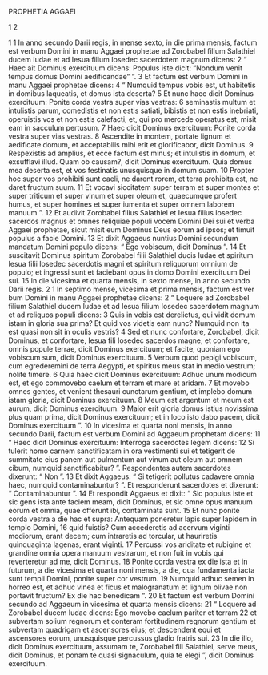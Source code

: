 PROPHETIA AGGAEI

1 2

1 
1 In anno secundo Darii regis, in mense sexto, in die prima mensis, factum est verbum Domini in manu Aggaei prophetae ad Zorobabel filium Salathiel ducem Iudae et ad Iesua filium Iosedec sacerdotem magnum dicens:
2 “ Haec ait Dominus exercituum dicens: Populus iste dicit: “Nondum venit tempus domus Domini aedificandae” ”.
3 Et factum est verbum Domini in manu Aggaei prophetae dicens:
4 “ Numquid tempus vobis est, ut habitetis in domibus laqueatis, et domus ista deserta?
5 Et nunc haec dicit Dominus exercituum: Ponite corda vestra super vias vestras:
6 seminastis multum et intulistis parum, comedistis et non estis satiati, bibistis et non estis inebriati, operuistis vos et non estis calefacti, et, qui pro mercede operatus est, misit eam in sacculum pertusum.
7 Haec dicit Dominus exercituum: Ponite corda vestra super vias vestras.
8 Ascendite in montem, portate lignum et aedificate domum, et acceptabilis mihi erit et glorificabor, dicit Dominus.
9 Respexistis ad amplius, et ecce factum est minus; et intulistis in domum, et exsufflavi illud. Quam ob causam?, dicit Dominus exercituum. Quia domus mea deserta est, et vos festinatis unusquisque in domum suam.
10 Propter hoc super vos prohibiti sunt caeli, ne darent rorem, et terra prohibita est, ne daret fructum suum.
11 Et vocavi siccitatem super terram et super montes et super triticum et super vinum et super oleum et, quaecumque profert humus, et super homines et super iumenta et super omnem laborem manuum ”.
12 Et audivit Zorobabel filius Salathiel et Iesua filius Iosedec sacerdos magnus et omnes reliquiae populi vocem Domini Dei sui et verba Aggaei prophetae, sicut misit eum Dominus Deus eorum ad ipsos; et timuit populus a facie Domini.
13 Et dixit Aggaeus nuntius Domini secundum mandatum Domini populo dicens: “ Ego vobiscum, dicit Dominus ”.
14 Et suscitavit Dominus spiritum Zorobabel filii Salathiel ducis Iudae et spiritum Iesua filii Iosedec sacerdotis magni et spiritum reliquorum omnium de populo; et ingressi sunt et faciebant opus in domo Domini exercituum Dei sui.
15 In die vicesima et quarta mensis, in sexto mense, in anno secundo Darii regis.
2
1 In septimo mense, vicesima et prima mensis, factum est ver bum Domini in manu Aggaei prophetae dicens:
2 “ Loquere ad Zorobabel filium Salathiel ducem Iudae et ad Iesua filium Iosedec sacerdotem magnum et ad reliquos populi dicens:
3 Quis in vobis est derelictus, qui vidit domum istam in gloria sua prima? Et quid vos videtis eam nunc? Numquid non ita est quasi non sit in oculis vestris?
4 Sed et nunc confortare, Zorobabel, dicit Dominus, et confortare, Iesua fili Iosedec sacerdos magne, et confortare, omnis popule terrae, dicit Dominus exercituum; et facite, quoniam ego vobiscum sum, dicit Dominus exercituum.
5 Verbum quod pepigi vobiscum, cum egrederemini de terra Aegypti, et spiritus meus stat in medio vestrum; nolite timere.
6 Quia haec dicit Dominus exercituum: Adhuc unum modicum est, et ego commovebo caelum et terram et mare et aridam.
7 Et movebo omnes gentes, et venient thesauri cunctarum gentium, et implebo domum istam gloria, dicit Dominus exercituum.
8 Meum est argentum et meum est aurum, dicit Dominus exercituum.
9 Maior erit gloria domus istius novissima plus quam prima, dicit Dominus exercituum; et in loco isto dabo pacem, dicit Dominus exercituum ”.
10 In vicesima et quarta noni mensis, in anno secundo Darii, factum est verbum Domini ad Aggaeum prophetam dicens:
11 “ Haec dicit Dominus exercituum: Interroga sacerdotes legem dicens:
12 Si tulerit homo carnem sanctificatam in ora vestimenti sui et tetigerit de summitate eius panem aut pulmentum aut vinum aut oleum aut omnem cibum, numquid sanctificabitur? ”. Respondentes autem sacerdotes dixerunt: “ Non ”.
13 Et dixit Aggaeus: “ Si tetigerit pollutus cadavere omnia haec, numquid contaminabuntur? ”. Et responderunt sacerdotes et dixerunt: “ Contaminabuntur ”.
14 Et respondit Aggaeus et dixit: “ Sic populus iste et sic gens ista ante faciem meam, dicit Dominus, et sic omne opus manuum eorum et omnia, quae offerunt ibi, contaminata sunt.
15 Et nunc ponite corda vestra a die hac et supra: Antequam poneretur lapis super lapidem in templo Domini,
16 quid fuistis? Cum accederetis ad acervum viginti modiorum, erant decem; cum intraretis ad torcular, ut hauriretis quinquaginta lagenas, erant viginti.
17 Percussi vos ariditate et rubigine et grandine omnia opera manuum vestrarum, et non fuit in vobis qui reverteretur ad me, dicit Dominus.
18 Ponite corda vestra ex die ista et in futurum, a die vicesima et quarta noni mensis, a die, qua fundamenta iacta sunt templi Domini, ponite super cor vestrum.
19 Numquid adhuc semen in horreo est, et adhuc vinea et ficus et malogranatum et lignum olivae non portavit fructum? Ex die hac benedicam ”.
20 Et factum est verbum Domini secundo ad Aggaeum in vicesima et quarta mensis dicens:
21 “ Loquere ad Zorobabel ducem Iudae dicens: Ego movebo caelum pariter et terram
22 et subvertam solium regnorum et conteram fortitudinem regnorum gentium et subvertam quadrigam et ascensores eius; et descendent equi et ascensores eorum, unusquisque percussus gladio fratris sui.
23 In die illo, dicit Dominus exercituum, assumam te, Zorobabel fili Salathiel, serve meus, dicit Dominus, et ponam te quasi signaculum, quia te elegi ”, dicit Dominus exercituum.
